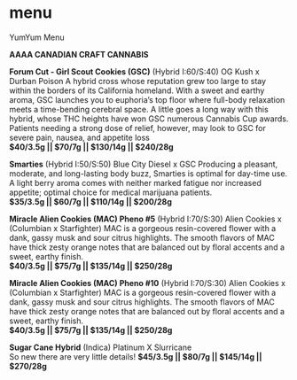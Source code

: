 # menu
YumYum Menu

__AAAA CANADIAN CRAFT CANNABIS__

__Forum Cut - Girl Scout Cookies (GSC)__ (Hybrid I:60/S:40) OG Kush x Durban Poison
A hybrid cross whose reputation grew too large to stay within the borders of its California homeland. With a sweet and earthy aroma, GSC launches you to euphoria’s top floor where full-body relaxation meets a time-bending cerebral space. A little goes a long way with this hybrid, whose THC heights have won GSC numerous Cannabis Cup awards. Patients needing a strong dose of relief, however, may look to GSC for severe pain, nausea, and appetite loss                                                                                                   
__$40/3.5g || $70/7g || $130/14g || $240/28g__ 
                                                                                               
__Smarties__ (Hybrid I:50/S:50) Blue City Diesel x GSC
Producing a pleasant, moderate, and long-lasting body buzz, Smarties is optimal for day-time use. A light berry aroma comes with neither marked fatigue nor increased appetite; optimal choice for medical marijuana patients.                     
__$35/3.5g || $60/7g || $110/14g || $200/28g__ 

__Miracle Alien Cookies (MAC) Pheno #5__ (Hybrid I:70/S:30)  Alien Cookies x (Columbian x Starfighter)                                         MAC is a gorgeous resin-covered flower with a dank, gassy musk and sour citrus highlights. The smooth flavors of MAC have thick zesty orange notes that are balanced out by floral accents and a sweet, earthy finish.                                                                                                                 
__$40/3.5g || $75/7g || $135/14g || $250/28g__

__Miracle Alien Cookies (MAC) Pheno #10__ (Hybrid I:70/S:30)  Alien Cookies x (Columbian x Starfighter)                                         MAC is a gorgeous resin-covered flower with a dank, gassy musk and sour citrus highlights. The smooth flavors of MAC have thick zesty orange notes that are balanced out by floral accents and a sweet, earthy finish.                                                                                                                   
__$40/3.5g || $75/7g || $135/14g || $250/28g__

__Sugar Cane Hybrid__ (Indica) Platinum X Slurricane                                                                              
  So new there are very little details!
__$45/3.5g || $80/7g || $145/14g || $270/28g__


